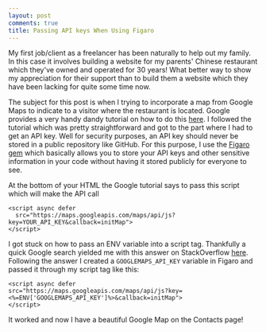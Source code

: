 ```yaml
---
layout: post
comments: true
title: Passing API keys When Using Figaro
---
```


My first job/client as a freelancer has been naturally to help out my family. In this case it involves building a website for my parents' Chinese restaurant which they've owned and operated for 30 years! What better way to show my appreciation for their support than to build them a website which they have been lacking for quite some time now.

The subject for this post is when I trying to incorporate a map from Google Maps to indicate to a visitor where the restaurant is located. Google provides a very handy dandy tutorial on how to do this [here](https://developers.google.com/maps/documentation/javascript/adding-a-google-map). I followed the tutorial which was pretty straightforward and got to the part where I had to get an API key. Well for security purposes, an API key should never be stored in a public repository like GitHub. For this purpose, I use the [Figaro gem](https://github.com/laserlemon/figaro) which basically allows you to store your API keys and other sensitive information in your code without having it stored publicly for everyone to see.

At the bottom of your HTML the Google tutorial says to pass this script which will make the API call
```
<script async defer
  src="https://maps.googleapis.com/maps/api/js?key=YOUR_API_KEY&callback=initMap">
</script>
```
I got stuck on how to pass an ENV variable into a script tag. Thankfully a quick Google search yielded me with this answer on StackOverflow [here](https://stackoverflow.com/questions/36415073/how-to-pass-an-env-variable-into-script-tag). Following the answer I created a `GOOGLEMAPS_API_KEY` variable in Figaro and passed it through my script tag like this:
```
<script async defer
src="https://maps.googleapis.com/maps/api/js?key=<%=ENV['GOOGLEMAPS_API_KEY']%>&callback=initMap">
</script>
```
It worked and now I have a beautiful Google Map on the Contacts page!
